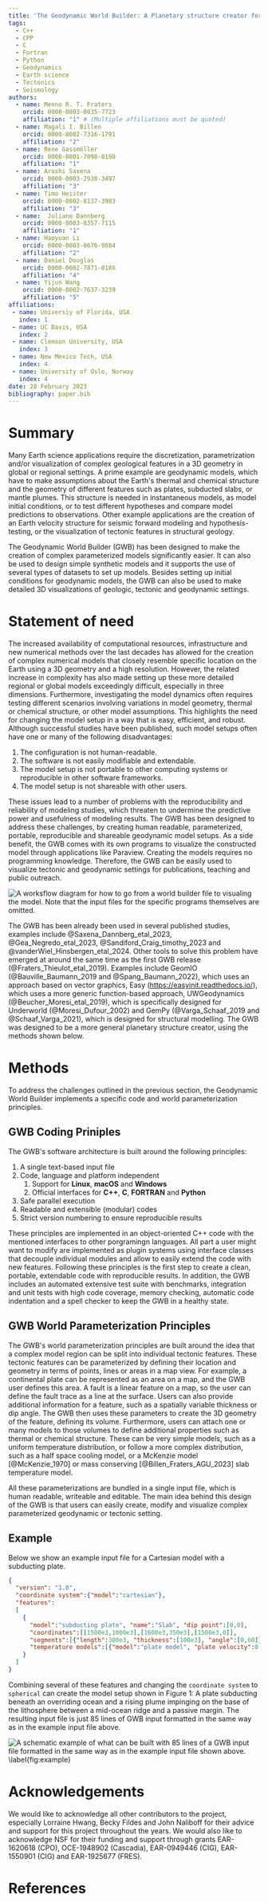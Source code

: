 ```yaml
---
title: 'The Geodynamic World Builder: A Planetary structure creator for the geosciences'
tags:
  - C++
  - CPP
  - C
  - Fortran
  - Python
  - Geodynamics
  - Earth science
  - Tectonics
  - Seismology
authors:
  - name: Menno R. T. Fraters
    orcid: 0000-0003-0035-7723
    affiliation: "1" # (Multiple affiliations must be quoted)
  - name: Magali I. Billen
    orcid: 0000-0002-7316-1791
    affiliation: "2"
  - name: Rene Gassmöller
    orcid: 0000-0001-7098-8198
    affiliation: "1"
  - name: Arushi Saxena
    orcid: 0000-0003-2930-3497
    affiliation: "3"
  - name: Timo Heister
    orcid: 0000-0002-8137-3903
    affiliation: "3"
  - name:  Juliane Dannberg
    orcid: 0000-0003-0357-7115
    affiliation: "1"
  - name: Haoyuan Li
    orcid: 0000-0003-0676-9884
    affiliation: "2"
  - name: Daniel Douglas
    orcid: 0000-0002-7871-018X
    affiliation: "4"
  - name: Yijun Wang
    orcid: 0000-0002-7637-3239
    affiliation: "5"
affiliations:
 - name: Universiy of Florida, USA
   index: 1
 - name: UC Davis, USA
   index: 2
 - name: Clemson University, USA
   index: 3
 - name: New Mexico Tech, USA
   index: 4
 - name: University of Oslo, Norway
   index: 4
date: 28 February 2023
bibliography: paper.bib
---
```


# Summary

Many Earth science applications require the discretization, parametrization and/or visualization of complex geological features in a 3D geometry in global or regional settings. A prime example are geodynamic models, which have to make assumptions about the Earth's thermal and chemical structure and the geometry of different features such as plates, subducted slabs, or mantle plumes. This structure is needed in instantaneous models, as model initial conditions, or to test different hypotheses and compare model predictions to observations. Other example applications are the creation of an Earth velocity structure for seismic forward modeling and hypothesis-testing, or the visualization of tectonic features in structural geology.

The Geodynamic World Builder (GWB) has been designed to make the creation of complex parameterized models significantly easier. It can also be used to design simple synthetic models and it supports the use of several types of datasets to set up models. Besides setting up initial conditions for geodynamic models, the GWB can also be used to make detailed 3D visualizations of geologic, tectonic and geodynamic settings.

# Statement of need

The increased availability of computational resources, infrastructure and new numerical methods over the last decades has allowed for the creation of complex numerical models that closely resemble specific location on the Earth using a 3D geometry and a high resolution. However, the related increase in complexity has also made setting up these more detailed regional or global models exceedingly difficult, especially in three dimensions. Furthermore, investigating the model dynamics often requires testing different scenarios involving variations in model geometry, thermal or chemical structure, or other model assumptions. This highlights the need for changing the model setup in a way that is easy, efficient, and robust. Although successful studies have been published, such model setups often have one or many of the following disadvantages:

1. The configuration is not human-readable.
2. The software is not easily modifiable and extendable.
3. The model setup is not portable to other computing systems or reproducible in other software frameworks.
4. The model setup is not shareable with other users.

These issues lead to a number of problems with the reproducibility and reliability of modeling studies, which threaten to undermine the predictive power and usefulness of modeling results. The GWB has been designed to address these challenges, by creating human readable, parameterized, portable, reproducible and shareable geodynamic model setups. As a side benefit, the GWB comes with its own programs to visualize the constructed model through applications like Paraview. Creating the models requires no programming knowledge. Therefore, the GWB can be easily used to visualize tectonic and geodynamic settings for publications, teaching and public outreach. 

![A worksflow diagram for how to go from a world builder file to visualing the model. Note that the input files for the specific programs themselves are omitted.](workflow_diagram.png)

The GWB has been already been used in several published studies, examples include @Saxena_Dannberg_etal_2023, @Gea_Negredo_etal_2023, @Sandiford_Craig_timothy_2023 and @vanderWiel_Hinsbergen_etal_2024. Other tools to solve this problem have emerged at around the same time as the first GWB release (@Fraters_Thieulot_etal_2019). Examples include GeomIO (@Bauville_Baumann_2019 and @Spang_Baumann_2022), which uses an approach based on vector graphics, Easy (https://easyinit.readthedocs.io/), which uses a more generic function-based approach, UWGeodynamics (@Beucher_Moresi_etal_2019), which is specifically designed for Underworld (@Moresi_Dufour_2002) and GemPy (@Varga_Schaaf_2019 and @Schaaf_Varga_2021), which is designed for structural modelling. The GWB was designed to be a more general planetary structure creator, using the methods shown below.

# Methods

To address the challenges outlined in the previous section, the Geodynamic World Builder implements a specific code and world parameterization principles.

## GWB Coding Priniples
The GWB's software architecture is built around the following principles:

1. A single text-based input file
2. Code, language and platform independent
    1. Support for **Linux**, **macOS** and **Windows**
    2. Official interfaces for **C++**, **C**, **FORTRAN** and **Python** 
3. Safe parallel execution
4. Readable and extensible (modular) codes
5. Strict version numbering to ensure reproducible results

These principles are implemented in an object-oriented C++ code with the mentioned interfaces to other porgramingn languages. All part a user might want to modify are implemented as plugin systems using interface classes that decouple individual modules and allow to easily extend the code with new features. Following these principles is the first step to create a clean, portable, extendable code with reproducible results. In addition, the GWB includes an automated extensive test suite with benchmarks, integration and unit tests with high code coverage, memory checking, automatic code indentation and a spell checker to keep the GWB in a healthy state.

## GWB World Parameterization Principles

The GWB's world parameterization principles are built around the idea that a complex model region can be split into individual tectonic features. These tectonic features can be parameterized by defining their location and geometry in terms of points, lines or areas in a map view. For example, a continental plate can be represented as an area on a map, and the GWB user defines this area. A fault is a linear feature on a map, so the user can define the fault trace as a line at the surface. Users can also provide additional information for a feature, such as a spatially variable thickness or dip angle. The GWB then uses these parameters to create the 3D geometry of the feature, defining its volume. Furthermore, users can attach one or many models to those volumes to define additional properties such as thermal or chemical structure. These can be very simple models, such as a uniform temperature distribution, or follow a more complex distribution, such as a half space cooling model, or a McKenzie model [@McKenzie_1970] or mass conserving [@Billen_Fraters_AGU_2023] slab temperature model. 

All these parameterizations are bundled in a single input file, which is human readable, writeable and editable. The main idea behind this design of the GWB is that users can easily create, modify and visualize complex parameterized geodynamic or tectonic setting. 

## Example 
Below we show an example input file for a Cartesian model with a subducting plate.

```json
{
  "version": "1.0",
  "coordinate system":{"model":"cartesian"},
  "features":
  [
    { 
      "model":"subducting plate", "name":"Slab", "dip point":[0,0],
      "coordinates":[[1500e3,1000e3],[1600e3,350e3],[1500e3,0]],
      "segments":[{"length":300e3, "thickness":[100e3], "angle":[0,60]}],
      "temperature models":[{"model":"plate model", "plate velocity":0.02}],
    }
  ]
}
```

Combining several of these features and changing the `coordinate system` to `spherical` can create the model setup shown in Figure 1: A plate subducting beneath an overriding ocean and a rising plume impinging on the base of the lithosphere between a mid-ocean ridge and a passive margin. The resulting input file is just 85 lines of GWB input formatted in the same way as in the example input file above.

![A schematic example of what can be built with 85 lines of a GWB input file formatted in the same way as in the example input file shown above. \label{fig:example}](../../sphinx/_static/images/user_manual/basic_starter_tutorial/BST_19.png)


# Acknowledgements

We would like to acknowledge all other contributors to the project, especially Lorraine Hwang, Becky Fildes and John Naliboff for their advice and support for this project throughout the years. We would also like to acknowledge NSF for their funding and support through grants EAR-1620618 (CPO), OCE-1948902 (Cascadia), EAR-0949446 (CIG), EAR-1550901 (CIG) and EAR-1925677 (FRES).

# References


